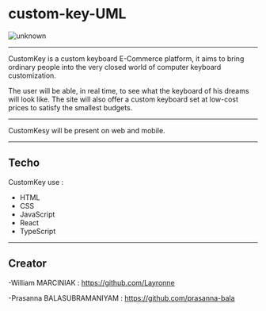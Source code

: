 # custom-key-UML


![unknown](https://user-images.githubusercontent.com/92851704/152349793-1515bbb3-862b-41eb-8bd8-8e09773608c4.png)

---

CustomKey is a custom keyboard E-Commerce platform, it aims to bring ordinary people into the very closed world of computer keyboard customization.


The user will be able, in real time, to see what the keyboard of his dreams will look like.
The site will also offer a custom keyboard set at low-cost prices to satisfy the smallest budgets.

---

CustomKesy will be present on web and mobile.

---

## Techo

CustomKey use :
- HTML
- CSS
- JavaScript
- React
- TypeScript

---

## Creator

-William MARCINIAK :
https://github.com/Layronne

-Prasanna BALASUBRAMANIYAM :
https://github.com/prasanna-bala
